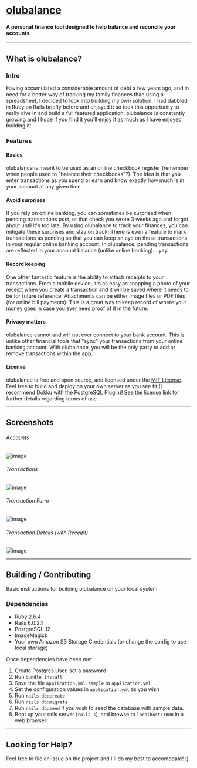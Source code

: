 # [olubalance](https://www.olubalance.com)

#### A personal finance tool designed to help balance and reconcile your accounts. 


---

## What is olubalance?


### Intro

Having accumulated a considerable amount of debt a few years ago, and in need for a better way of tracking my family finances than using a spreadsheet, I decided to look into building my own solution. I had dabbled in Ruby on Rails briefly before and enjoyed it so took this opportunity to really dive in and build a full featured application. olubalance is constantly growing and I hope if you find it you'll enjoy it as much as I have enjoyed building it!

### Features

#### Basics
olubalance is meant to be used as an online checkbook register (remember when people used to "balance their checkbooks"?). The idea is that you enter transactions as you spend or earn and know exactly how much is in your account at any given time.

#### Avoid surprises
If you rely on online banking, you can sometimes be surprised when pending transactions post, or that check you wrote 3 weeks ago and forgot about until it's too late.  By using olubalance to track your finances, you can mitigate these surprises and stay on track! There is even a feature to mark transactions as pending so that you can keep an eye on those transactions in your regular online banking account. In olubalance, pending transactions are reflected in your account balance (unlike online banking)... yay!

#### Record keeping
One other fantastic feature is the ability to attach receipts to your transactions.  From a mobile device, it's as easy as snapping a photo of your receipt when you create a transaction and it will be saved where it needs to be for future reference.  Attachments can be either image files or PDF files (for online bill payments). This is a great way to keep record of where your money goes in case you ever need proof of it in the future.

#### Privacy matters

olubalance cannot and will not ever connect to your bank account. This is unlike other financial tools that "sync" your transactions from your online banking account.  With olubalance, you will be the only party to add or remove transactions within the app.  

#### License

olubalance is free and open source, and licensed under the [MIT License](https://github.com/odinsride/olubalance/blob/master/LICENSE). Feel free to build and deploy on your own server as you see fit (I recommend Dokku with the PostgreSQL Plugin)! See the license link for further details regarding terms of use.

---

## Screenshots

###### Accounts
![image](https://i.imgur.com/eyi8Swq.png)

###### Transactions
![image](https://i.imgur.com/8BLHzkA.png)

###### Transaction Form
![image](https://i.imgur.com/JV8oPma.png)

###### Transaction Details (with Receipt)
![image](https://i.imgur.com/OHsz0a5.png)

---

## Building / Contributing

Basic instructions for building olubalance on your local system

### Dependencies

* Ruby 2.6.4
* Rails 6.0.2.1
* PostgreSQL 12
* ImageMagick
* Your own Amazon S3 Storage Credentials (or change the config to use local storage)

Once dependencies have been met:

1. Create Postgres User, set a password
2. Run `bundle install`
3. Save the file `application.yml.sample` to `application.yml`
4. Set the configuration values in `application.yml` as you wish
5. Run `rails db:create`
6. Run `rails db:migrate`
7. Run `rails db:seed` if you wish to seed the database with sample data.
8. Boot up your rails server (`rails s`), and browse to `localhost:3000` in a web browser!

---

## Looking for Help?

Feel free to file an issue on the project and I'll do my best to accomodate! :)
